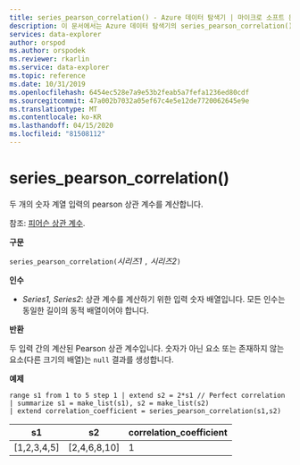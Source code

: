 ```yaml
---
title: series_pearson_correlation() - Azure 데이터 탐색기 | 마이크로 소프트 문서
description: 이 문서에서는 Azure 데이터 탐색기의 series_pearson_correlation()에 대해 설명합니다.
services: data-explorer
author: orspod
ms.author: orspodek
ms.reviewer: rkarlin
ms.service: data-explorer
ms.topic: reference
ms.date: 10/31/2019
ms.openlocfilehash: 6454ec528e7a9e53b2feab5a7fefa1236ed80cdf
ms.sourcegitcommit: 47a002b7032a05ef67c4e5e12de7720062645e9e
ms.translationtype: MT
ms.contentlocale: ko-KR
ms.lasthandoff: 04/15/2020
ms.locfileid: "81508112"
---
```

# <a name="series_pearson_correlation"></a>series_pearson_correlation()

두 개의 숫자 계열 입력의 pearson 상관 계수를 계산합니다.

참조: [피어슨 상관 계수](https://en.wikipedia.org/wiki/Pearson_correlation_coefficient).

**구문**

`series_pearson_correlation(`*시리즈1* `,` *시리즈2*`)`

**인수**

* *Series1, Series2*: 상관 계수를 계산하기 위한 입력 숫자 배열입니다. 모든 인수는 동일한 길이의 동적 배열이어야 합니다. 

**반환**

두 입력 간의 계산된 Pearson 상관 계수입니다. 숫자가 아닌 요소 또는 존재하지 않는 요소(다른 크기의 배열)는 `null` 결과를 생성합니다.

**예제**

```kusto
range s1 from 1 to 5 step 1 | extend s2 = 2*s1 // Perfect correlation
| summarize s1 = make_list(s1), s2 = make_list(s2)
| extend correlation_coefficient = series_pearson_correlation(s1,s2)
```

|s1|s2|correlation_coefficient|
|---|---|---|
|[1,2,3,4,5]|[2,4,6,8,10]|1|
